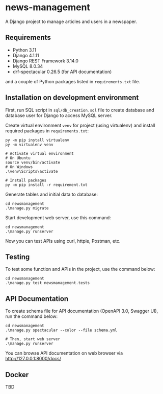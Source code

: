 # news-management

A Django project to manage articles and users in a newspaper.

## Requirements

- Python 3.11
- Django 4.1.11
- Django REST Framework 3.14.0
- MySQL 8.0.34
- drf-spectacular 0.26.5 (for API documentation)

and a couple of Python packages listed in `requirements.txt` file.

## Installation on development environment

First, run SQL script in `sql/db_creation.sql` file to create database and database user for Django to access MySQL server.

Create virtual environment `venv` for project (using virtualenv) and install required packages in `requirements.txt`:

```commandline
py -m pip install virtualenv
py -m virtualenv venv

# Activate virtual environment
# On Ubuntu
source venv/bin/activate
# On Windows
.\venv\Scripts\activate

# Install packages
py -m pip install -r requirement.txt
```

Generate tables and initial data to database:

```commandline
cd newsmanagement
.\manage.py migrate
```

Start development web server, use this command:

```commandline
cd newsmanagement
.\manage.py runserver
```

Now you can test APIs using curl, httpie, Postman, etc.

## Testing

To test some function and APIs in the project, use the command below:

```commandline
cd newsmanagement
.\manage.py test newsmanagement.tests
```


## API Documentation

To create schema file for API documentation (OpenAPI 3.0, Swagger UI), run the command below:

```commandline
cd newsmanagement
.\manage.py spectacular --color --file schema.yml

# Then, start web server
.\manage.py runserver
```

You can browse API documentation on web browser via http://127.0.0.1:8000/docs/

## Docker

TBD


